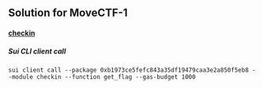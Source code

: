 ## Solution for MoveCTF-1

#### [checkin](https://movectf.movebit.xyz/challenges#checkin-10)

##### Sui CLI client call
```
sui client call --package 0xb1973ce5fefc843a35df19479caa3e2a850f5eb8 --module checkin --function get_flag --gas-budget 1000
```